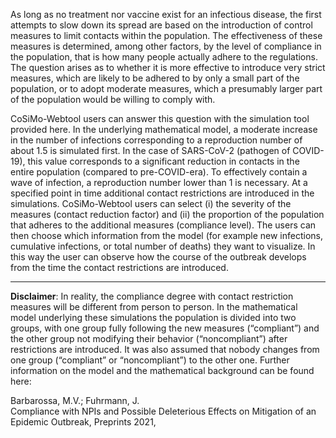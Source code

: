 As long as no treatment nor vaccine exist for an infectious disease, the first attempts to slow down its spread are based on the introduction of control measures to limit contacts within the population. The effectiveness of these measures is determined, among other factors, by the level of compliance in the population, that is how many people actually adhere to the regulations. The question arises as to whether it is more effective to introduce very strict measures, which are likely to be adhered to by only a small part of the population, or to adopt moderate measures, which a presumably larger part of the population would be willing to comply with.


CoSiMo-Webtool users can answer this question with the simulation tool provided here. In the underlying mathematical model, a moderate increase in the number of infections corresponding to a reproduction number of about 1.5 is simulated first. In the case of SARS-CoV-2 (pathogen of COVID-19), this value corresponds to a significant reduction in contacts in the entire population (compared to pre-COVID-era). To effectively contain a wave of infection, a reproduction number lower than 1 is necessary. At a specified point in time additional contact restrictions are introduced in the simulations. CoSiMo-Webtool users can select (i) the severity of the measures (contact reduction factor) and (ii) the proportion of the population that adheres to the additional measures (compliance level). The users can then choose which information from the model (for example new infections, cumulative infections, or total number of deaths) they want to visualize. In this way the user can observe how the course of the outbreak develops from the time the contact restrictions are introduced.

---

**Disclaimer**: In reality, the compliance degree with contact restriction measures will be different from person to person. In the mathematical model underlying these simulations the population is divided into two groups, with one group fully following the new measures (“compliant”) and the other group not modifying their behavior (“noncompliant”) after restrictions are introduced. It was also assumed that nobody changes from one group (“compliant” or “noncompliant”) to the other one. Further information on the model and the mathematical background can be found here:

Barbarossa, M.V.; Fuhrmann, J.  
Compliance with NPIs and Possible Deleterious Effects on Mitigation of an Epidemic Outbreak, Preprints 2021, 